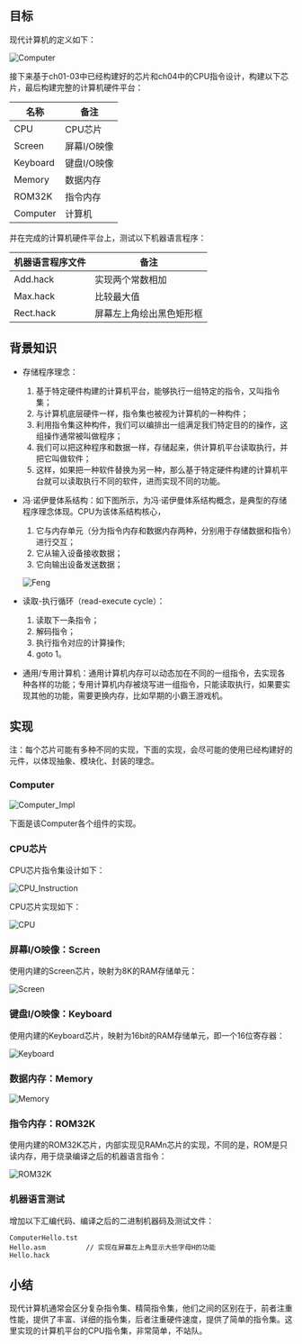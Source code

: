 

## 目标

现代计算机的定义如下：

![Computer](/img/ch05_Computer.png)

接下来基于ch01-03中已经构建好的芯片和ch04中的CPU指令设计，构建以下芯片，最后构建完整的计算机硬件平台：

| 名称  | 备注 |
| ----- | ----- |
| CPU | CPU芯片 |
| Screen | 屏幕I/O映像 |
| Keyboard | 键盘I/O映像 |
| Memory | 数据内存 |
| ROM32K | 指令内存 |
| Computer | 计算机 |


并在完成的计算机硬件平台上，测试以下机器语言程序：

| 机器语言程序文件  | 备注 |
| ----- | ----- |
| Add.hack | 实现两个常数相加 |
| Max.hack | 比较最大值 |
| Rect.hack | 屏幕左上角绘出黑色矩形框 |


## 背景知识

+ 存储程序理念：
	1. 基于特定硬件构建的计算机平台，能够执行一组特定的指令，又叫指令集；
	2. 与计算机底层硬件一样，指令集也被视为计算机的一种构件；
	3. 利用指令集这种构件，我们可以编排出一组满足我们特定目的的操作，这组操作通常被叫做程序；
	4. 我们可以把这种程序和数据一样，存储起来，供计算机平台读取执行，并把它叫做软件；
	5. 这样，如果把一种软件替换为另一种，那么基于特定硬件构建的计算机平台就可以读取执行不同的软件，进而实现不同的功能。

+ 冯·诺伊曼体系结构：如下图所示，为冯·诺伊曼体系结构概念，是典型的存储程序理念体现。CPU为该体系结构核心，
	1. 它与内存单元（分为指令内存和数据内存两种，分别用于存储数据和指令）进行交互；
	2. 它从输入设备接收数据；
	3. 它向输出设备发送数据；

	![Feng](/img/ch05_Feng.png)

+ 读取-执行循环（read-execute cycle）：
	1. 读取下一条指令；
	2. 解码指令；
	3. 执行指令对应的计算操作;
	4. goto 1。

+ 通用/专用计算机：通用计算机内存可以动态加在不同的一组指令，去实现各种各样的功能；专用计算机内存被烧写进一组指令，只能读取执行，如果要实现其他的功能，需要更换内存，比如早期的小霸王游戏机。


## 实现

注：每个芯片可能有多种不同的实现，下面的实现，会尽可能的使用已经构建好的元件，以体现抽象、模块化、封装的理念。

### Computer

![Computer_Impl](/img/ch05_Computer_Impl.png)

下面是该Computer各个组件的实现。

### CPU芯片

CPU芯片指令集设计如下：

![CPU_Instruction](/img/ch05_CPU_Instruction.png)

CPU芯片实现如下：

![CPU](/img/ch05_CPU.png)

### 屏幕I/O映像：Screen

使用内建的Screen芯片，映射为8K的RAM存储单元：

![Screen](/img/ch05_Screen.png)

### 键盘I/O映像：Keyboard

使用内建的Keyboard芯片，映射为16bit的RAM存储单元，即一个16位寄存器：

![Keyboard](/img/ch05_Keyboard.png)

### 数据内存：Memory

![Memory](/img/ch05_Memory.png)

### 指令内存：ROM32K

使用内建的ROM32K芯片，内部实现见RAMn芯片的实现，不同的是，ROM是只读内存，用于烧录编译之后的机器语言指令：

![ROM32K](/img/ch05_ROM32K.png)

### 机器语言测试

增加以下汇编代码、编译之后的二进制机器码及测试文件：

```
ComputerHello.tst
Hello.asm          // 实现在屏幕左上角显示大些字母H的功能
Hello.hack
```


## 小结

现代计算机通常会区分复杂指令集、精简指令集，他们之间的区别在于，前者注重性能，提供了丰富、详细的指令集，后者注重硬件速度，提供了简单的指令集。这里实现的计算机平台的CPU指令集，非常简单，不站队。

	